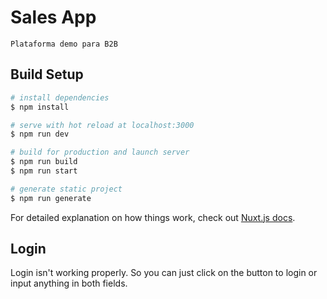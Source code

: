 # Sales App

````
Plataforma demo para B2B
````

## Build Setup

```bash
# install dependencies
$ npm install

# serve with hot reload at localhost:3000
$ npm run dev

# build for production and launch server
$ npm run build
$ npm run start

# generate static project
$ npm run generate
```

For detailed explanation on how things work, check out [Nuxt.js docs](https://nuxtjs.org).

## Login

Login isn't working properly. So you can just click on the button to login or input anything in both fields.
